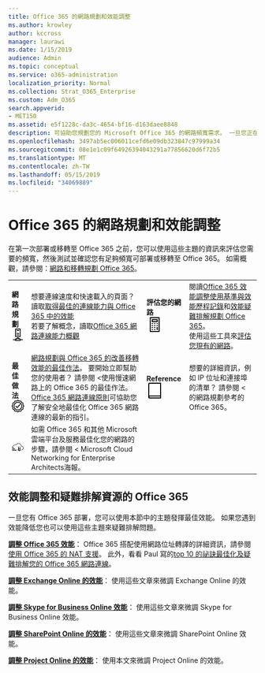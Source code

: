 ```yaml
---
title: Office 365 的網路規劃和效能調整
ms.author: krowley
author: kccross
manager: laurawi
ms.date: 1/15/2019
audience: Admin
ms.topic: conceptual
ms.service: o365-administration
localization_priority: Normal
ms.collection: Strat_O365_Enterprise
ms.custom: Adm_O365
search.appverid:
- MET150
ms.assetid: e5f1228c-da3c-4654-bf16-d163daee8848
description: 可協助您規劃您的 Microsoft Office 365 的網路頻寬需求。 一旦您正在部署，以下返回微調及疑難排解 Office 365 效能。
ms.openlocfilehash: 3497ab5ec006011cefd6e09db323847c97999a34
ms.sourcegitcommit: 08e1e1c09f64926394043291a77856620d6f72b5
ms.translationtype: MT
ms.contentlocale: zh-TW
ms.lasthandoff: 05/15/2019
ms.locfileid: "34069889"
---
```

# <a name="network-planning-and-performance-tuning-for-office-365"></a>Office 365 的網路規劃和效能調整
在第一次部署或移轉至 Office 365 之前，您可以使用這些主題的資訊來評估您需要的頻寬，然後測試並確認您有足夠頻寬可部署或移轉至 Office 365。 如需概觀，請參閱：[網路和移轉規劃 Office 365](network-and-migration-planning.md)。
  
|||||
|:-----|:-----|:-----|:-----|
|**網路規劃** <br/> ![網路](media/5e9dcd06-601b-4b28-88dc-f524e7548794.png)           <br/> |想要連線速度和快速載入的頁面？  <br/> 讀取[取得最佳的連線能力與 Office 365 中的效能](https://aka.ms/o365perfprinciples) <br/> 若要了解概念，讀取[Office 365 網路連線能力概觀](https://docs.microsoft.com/en-us/office365/enterprise/office-365-networking-overview)  <br/> |**評估您的網路** <br/> ![[小算盤]](media/d690a132-4884-40eb-a918-526bb3dff3cc.png)           <br/> |閱讀[Office 365 效能調整使用基準與效能歷程記錄](performance-tuning-using-baselines-and-history.md)和[效能疑難排解規劃 Office 365](performance-troubleshooting-plan.md)。  <br/> 使用這些工具來[評估您現有的網路](network-and-migration-planning.md#calculators)。  <br/> |
|**最佳做法** <br/> ![最佳做法](media/2a659a5c-1007-47d3-a6c6-a19e018ab29b.png)           <br/> |[網路規劃與 Office 365 的改善移轉效能的最佳作法](network-and-migration-planning.md#BestPractices)。 要開始立即幫助您的使用者？ 請參閱 <<c0>使用慢速網路上的 Office 365 的最佳作法。  <br/> [Office 365 網路連線原則](https://aka.ms/o365networkingprinciples)可協助您了解安全地最佳化 Office 365 網路連線的最新的指引。  <br/> |**Reference** <br/> ![活頁簿或日誌](media/56dff3c1-f605-48d8-811f-7d13ce639ecd.png)           <br/> |想要的詳細資訊，例如 IP 位址和連接埠的清單？ 請參閱 < 的<b0>網路規劃參考的 Office 365</b0>。  <br/> |
|![請參閱 Microsoft Cloud Networking for Enterprise Architects 海報](media/3094be9f-2407-4fa5-896d-aa66ef7b9bb9.png)           <br/> |如需 Office 365 和其他 Microsoft 雲端平台及服務最佳化您的網路的步驟，請參閱 < <b0>Microsoft Cloud Networking for Enterprise Architects</b0>海報。  <br/> |
   
## <a name="performance-tuning-and-troubleshooting-resources-for-office-365"></a>效能調整和疑難排解資源的 Office 365
<a name="apptuning"> </a>

一旦您有 Office 365 部署，您可以使用本節中的主題發揮最佳效能。 如果您遇到效能降低您也可以使用這些主題來疑難排解問題。
  
 **[調整 Office 365 效能](tune-office-365-performance.md)**： Office 365 搭配使用網路位址轉譯的詳細資訊，請參閱[使用 Office 365 的 NAT 支援](nat-support-with-office-365.md)。 此外，看看 Paul 寫的[top 10 的祕訣最佳化及疑難排解您的 Office 365 網路連線](https://blogs.technet.com/b/onthewire/archive/2014/06/18/top-10-tips-for-optimising-amp-troubleshooting-your-office-365-network-connectivity.aspx)。 
  
 **[調整 Exchange Online 的效能](tune-exchange-online-performance.md)**： 使用這些文章來微調 Exchange Online 的效能。 
  
 **[調整 Skype for Business Online 效能](tune-skype-for-business-online-performance.md)**： 使用這些文章來微調 Skype for Business Online 效能。 
  
 **[調整 SharePoint Online 的效能](tune-sharepoint-online-performance.md)**： 使用這些文章來微調 SharePoint Online 效能。 
  
 **[調整 Project Online 的效能](https://support.office.com/article/12ba0ebd-c616-42e5-b9b6-cad570e8409c)**： 使用本文來微調 Project Online 的效能。 
  

